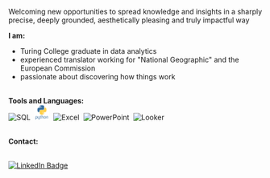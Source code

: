 Welcoming new opportunities to spread knowledge and insights in a sharply precise, deeply grounded, aesthetically pleasing and truly impactful way

<b>I am:</b>
- Turing College graduate in data analytics
- experienced translator working for "National Geographic" and the European Commission
- passionate about discovering how things work

<br>
<b>Tools and Languages:</b>   
<br><div>
  <img src="https://github.com/redbooth/free-file-icons/blob/master/512px/sql.png" title="SQL" alt="SQL" width="30" height="30"/>&nbsp;
  <img src="https://github.com/devicons/devicon/blob/master/icons/python/python-original-wordmark.svg" title="Python"  alt="Python" width="30" height="30"/>&nbsp;
  <img src="https://github.com/sempostma/office365-icons/blob/master/svg/excel.svg" title="Excel"  alt="Excel" width="30" height="30"/>&nbsp;
  <img src="https://github.com/sempostma/office365-icons/blob/master/svg/powerpoint.svg" title="PowePoint" alt="PowerPoint" width="30" height="30"/>&nbsp;
  <img src="https://icons.iconarchive.com/icons/simpleicons-team/simple/256/looker-icon.png" title="Looker" alt="Looker" width="30" height="30"/>&nbsp;
</div>  

<br><b>Contact:</b>  
<br><div id="badges">
  <a href="https://www.linkedin.com/in/alvyda-stepavi%C4%8Di%C5%ABt%C4%97-7479a976/">
    <img src="https://img.shields.io/badge/LinkedIn-blue?style=for-the-badge&logo=linkedin&logoColor=white" alt="LinkedIn Badge"/>
  </a>
</div>
